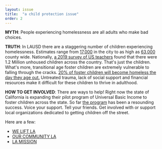 ```yaml
---
layout: issue
title:  "a child protection issue"
order: 2
---
```

<strong>MYTH</strong>: People experiencing homelessness are all adults who make bad choices.

<strong>TRUTH</strong>: In LAUSD there are a staggering number of children experiencing homelessness. Estimates range from [17,000](https://www.cbsnews.com/news/california-housing-crisis-17000-homeless-children-los-angeles-school-district/) in the city to as high as [63,000](https://www.latimes.com/local/education/la-me-skid-row-homeless-children-20161124-story.html) county wide. Nationally, [a 2019 survey of US teachers](https://www.nytimes.com/2021/01/28/opinion/homeless-america-data.html) found that there were 1.2 Million unhoused children across the country. That's just the children. What's more, transitional age foster children are extremely vulnerable to falling through the cracks. [20% of foster children will become homeless the day they age out.](https://finallyfamilyhomes.org/the-problem/) Untreated trauma, lack of social support and financial resources make it difficult for these children to thrive in adulthood.


<strong>HOW TO GET INVOLVED</strong>: There are ways to help! Right now the state of California is expanding their pilot program of Universal Basic Income to foster children across the state. So far [the program](https://imprintnews.org/foster-care/california-approves-first-state-guaranteed-income-for-foster-youth/56957) has been a resounding success. Voice your support. Tell your friends. Get involved with or support local organizations dedicated to getting children off the street.

Here are a few:

- [WE LIFT LA](https://weliftla.org/)
- [OUR COMMUNITY LA](https://oclawin.org/youth-homelessness/)
- [LA MISSION](https://losangelesmission.org/reuniting-homeless-moms-with-their-children/)
